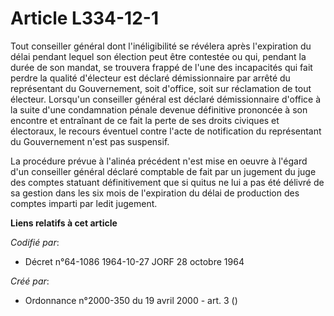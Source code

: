 # Article L334-12-1

Tout conseiller général dont l'inéligibilité se révélera après l'expiration du délai pendant lequel son élection peut être
contestée ou qui, pendant la durée de son mandat, se trouvera frappé de l'une des incapacités qui fait perdre la qualité
d'électeur est déclaré démissionnaire par arrêté du représentant du Gouvernement, soit d'office, soit sur réclamation de tout
électeur. Lorsqu'un conseiller général est déclaré démissionnaire d'office à la suite d'une condamnation pénale devenue
définitive prononcée à son encontre et entraînant de ce fait la perte de ses droits civiques et électoraux, le recours
éventuel contre l'acte de notification du représentant du Gouvernement n'est pas suspensif.

La procédure prévue à l'alinéa précédent n'est mise en oeuvre à l'égard d'un conseiller général déclaré comptable de fait par
un jugement du juge des comptes statuant définitivement que si quitus ne lui a pas été délivré de sa gestion dans les six
mois de l'expiration du délai de production des comptes imparti par ledit jugement.

**Liens relatifs à cet article**

_Codifié par_:

  - Décret n°64-1086 1964-10-27 JORF 28 octobre 1964

_Créé par_:

  - Ordonnance n°2000-350 du 19 avril 2000 - art. 3 ()
